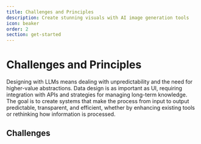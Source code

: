```yaml
---
title: Challenges and Principles
description: Create stunning visuals with AI image generation tools
icon: beaker
order: 2
section: get-started
---
```


# Challenges and Principles

Designing with LLMs means dealing with unpredictability and the need for higher-value abstractions. Data design is as important as UI, requiring integration with APIs and strategies for managing long-term knowledge. The goal is to create systems that make the process from input to output predictable, transparent, and efficient, whether by enhancing existing tools or rethinking how information is processed.

## Challenges
